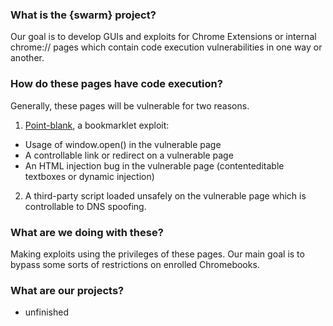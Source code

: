 ### What is the {swarm} project?
Our goal is to develop GUIs and exploits for Chrome Extensions or internal chrome:// pages which contain code execution vulnerabilities in one way or another.

### How do these pages have code execution?
Generally, these pages will be vulnerable for two reasons.
1. [Point-blank](https://bolg.glitch.me/_/point-blank/), a bookmarklet exploit:
- Usage of window.open() in the vulnerable page
- A controllable link or redirect on a vulnerable page
- An HTML injection bug in the vulnerable page (contenteditable textboxes or dynamic injection)
2. A third-party script loaded unsafely on the vulnerable page which is controllable to DNS spoofing.

### What are we doing with these?
Making exploits using the privileges of these pages. Our main goal is to bypass some sorts of restrictions on enrolled Chromebooks.

### What are our projects?
- unfinished

